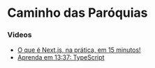 # Caminho das Paróquias

### Videos

- [O que é Next.js, na prática, em 15 minutos!](https://www.youtube.com/watch?v=QsSUbuYeEFk)
- [Aprenda em 13:37: TypeScript](https://www.youtube.com/watch?v=cZpNkXb4Ge0)

